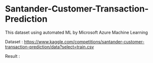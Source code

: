 # Santander-Customer-Transaction-Prediction
This dataset using automated ML by Microsoft Azure Machine Learning


Dataset : https://www.kaggle.com/competitions/santander-customer-transaction-prediction/data?select=train.csv

Result : 

